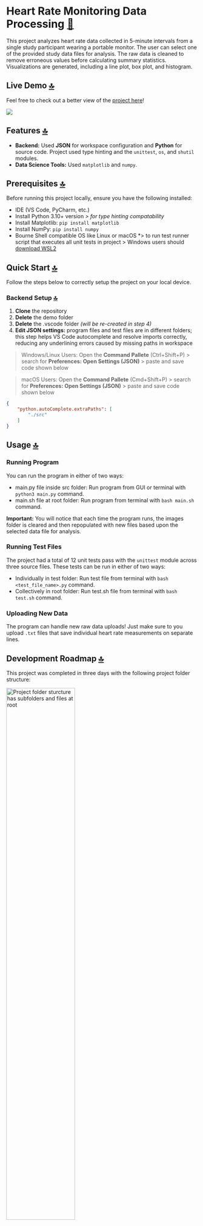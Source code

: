 # Heart Rate Monitoring Data Processing [🏡](https://github.com/barronbytes/mini-projects/tree/main)

This project analyzes heart rate data collected in 5-minute intervals from a single study participant wearing a portable monitor. The user can select one of the provided study data files for analysis. The raw data is cleaned to remove erroneous values before calculating summary statistics. Visualizations are generated, including a line plot, box plot, and histogram.

## Live Demo [🔝](#heart-rate-monitoring-data-processing-)

Feel free to check out a better view of the [project here](https://barronbytes.github.io/hr-monitoring/)!

<img src="demo/full_demo.gif" />

## Features [🔝](#heart-rate-monitoring-data-processing-)

* **Backend:** Used **JSON** for workspace configuration and **Python** for source code. Project used type hinting and the `unittest`, `os`, and `shutil` modules.
* **Data Science Tools:** Used `matplotlib` and `numpy`.

## Prerequisites [🔝](#heart-rate-monitoring-data-processing-)

Before running this project locally, ensure you have the following installed:

* IDE (VS Code, PyCharm, etc.)
* Install Python 3.10+ version *> for type hinting compatability*
* Install Matplotlib: `pip install matplotlib`
* Install NumPy: `pip install numpy`
* Bourne Shell compatible OS like Linux or macOS *> to run test runner script that executes all unit tests in project > Windows users should [download WSL2](https://learn.microsoft.com/en-us/windows/wsl/install)

## Quick Start [🔝](#heart-rate-monitoring-data-processing-)

Follow the steps below to correctly setup the project on your local device.

### Backend Setup [🔝](#heart-rate-monitoring-data-processing-)

1. **Clone** the repository
2. **Delete** the demo folder
3. **Delete** the .vscode folder *(will be re-created in step 4)*
4. **Edit JSON settings:** program files and test files are in different folders; this step helps VS Code autocomplete and resolve imports correctly, reducing any underlining errors caused by missing paths in workspace

> Windows/Linux Users:
> Open the **Command Pallete** (Ctrl+Shift+P) > search for **Preferences: Open Settings (JSON)** > paste and save code shown below

> macOS Users:
> Open the **Command Pallete** (Cmd+Shift+P) > search for **Preferences: Open Settings (JSON)** > paste and save code shown below

```json
{
    "python.autoComplete.extraPaths": [
        "./src"
    ]
}
```

## Usage [🔝](#heart-rate-monitoring-data-processing-)

### Running Program

You can run the program in either of two ways:
* main.py file inside src folder: Run program from GUI or terminal with `python3 main.py` command.
* main.sh file at root folder: Run program from terminal with `bash main.sh` command.

**Important:** You will notice that each time the program runs, the images folder is cleared and then repopulated with new files based upon the selected data file for analysis.

### Running Test Files

The project had a total of 12 unit tests pass with the `unittest` module across three source files. These tests can be run in either of two ways:
* Individually in test folder: Run test file from terminal with `bash <test_file_name>.py` command.
* Collectively in root folder: Run test.sh file from terminal with `bash test.sh` command.

### Uploading New Data

The program can handle new raw data uploads! Just make sure to you upload `.txt` files that save individual heart rate measurements on separate lines.

## Development Roadmap [🔝](#heart-rate-monitoring-data-processing-)

This project was completed in three days with the following project folder structure:

<img src="demo/project_structure.PNG" alt="Project folder sturcture has subfolders and files at root" width="60%">

### Setbacks

This was my first time using Python to create visualizations. [Matplotlib documentation provided online examples](https://matplotlib.org/stable/index.html) that helped me know how to create line plots, box plots, and histograms.

### Successes

* **File Management:** Used `get_file_data.py` and `visualize.py` files to properly locate, create, read, update, and delete directories and files for project needs.
* **Unit Testing:** 12 tests written and passed for edge cases in 3 Python files.

### Improvements

The current project setup requires users to manually download and run it locally  in an IDE, which limits the potential user base. Many users are not familiar with this process, making it difficult for a broader audience to use this project.

The next step to advance this project would be to develop a frontend component. A web app with features allowing users to upload files and make selections would be ideal. Additionally, the app could temporarily cache data to streamline the process.

## Results [🔝](#heart-rate-monitoring-data-processing-)

Summary statistics for data files:

| File Name | Maximum HR | Average HR | Standard Deviation HR |
|-----------|------------|------------|-----------------------|
| phase0.txt| 93         | 64.59      | 8.53                  |
| phase1.txt| 110        | 87.30      | 9.90                  |
| phase2.txt| 117        | 85.18      | 13.38                 |
| phase3.txt| 99         | 60.65      | 11.00                 |

### Visualizations for `phase0.txt` file:

<img src="demo/phase0_visualizations.PNG" alt="Created line plot, box plot, and histogram for phase0.txt file" width="100%">

### Visualizations for `phase1.txt` file:

<img src="demo/phase1_visualizations.PNG" alt="Created line plot, box plot, and histogram for phase1.txt file" width="100%">

### Visualizations for `phase2.txt` file:

<img src="demo/phase2_visualizations.PNG" alt="Created line plot, box plot, and histogram for phase2.txt file" width="100%">

### Visualizations for `phase3.txt` file:

<img src="demo/phase3_visualizations.PNG" alt="Created line plot, box plot, and histogram for phase3.txt file" width="100%">

## Analysis [🔝](#heart-rate-monitoring-data-processing-)

### Question 1

> Take a look at the file labeled `data/phase0.txt`. Why might we have missing values or values that state "NO DATA" in this dataset? While we are currently ignoring these values, what might be the risk of filtering these values out?

Erroneous data might be due to either problems with the portable monitoring device (e.g. lack of power) or noncompliance from the test subject (e.g. taking monitor off). The current project doesn't track how many values are filtered out from each data file analyzed. This makes it difficult to know the significance of the untracked erroneous data.

### Question 2

> During sleep, we expect maximum heart rate of a phase to be **lower** than the maximum heart rate of all other phases. Observe the visualizations and descriptive statistics that you've calculated. Using these findings, in which phase does sleep occur? Mention numerical details that back your findings.

**Phase 0** likely represents **sleep** activity. The 98 bpm maximum heart rate here was lower than all other periods.

### Question 3

> During exercise, we expect the maximum heart rate of a phase to be **higher** the maximum heart rate of all other phases. Observe the visualizations and descriptive statistics that you've calculated. Using these findings, in which phase(s) does exercise occur? Mention numerical details that back your findings.

**Phases 1 and 2** likely represent **exercise** activity. Data was recorded from a healthy male with an expected normal resting heart rate of 60-100 bpm. Only phases 1 and 2 had maximum heart rates above the normal range, reaching 110 bpm and 117 bpm, respectively.

### Question 4

> During regular periods of awake activity, we expect the average heart rate of a phase to be relatively **lower** than the average heart rate of other phases, but we also expect standard deviation to be **higher**. In which phase do we notice this trend?

**Phase 3** likely represents **awake** activity. The 60.65 bpm average heart rate here was lower than all other periods. The standard deviation of 11 bpm was also the second highest.

## Credits and Contributing [🔝](#heart-rate-monitoring-data-processing-)

[The Knowledge House](https://www.theknowledgehouse.org/) provided the project requirements and raw data for this project. Contributions are welcome! Feel free to submit a pull request to improve the project or opena  issue to report any problems.